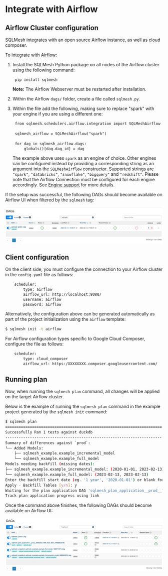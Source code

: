 # Integrate with Airflow

## Airflow Cluster configuration

SQLMesh integrates with an open source Airflow instance, as well as cloud composer.

To integrate with [Airflow](/integrations/airflow):

1. Install the SQLMesh Python package on all nodes of the Airflow cluster using the following command:

        pip install sqlmesh

    **Note:** The Airflow Webserver must be restarted after installation.

2. Within the Airflow `dags/` folder, create a file called `sqlmesh.py`.

3. Within the file add the following, making sure to replace "spark" with your engine if you are using a different one:

        from sqlmesh.schedulers.airflow.integration import SQLMeshAirflow

        sqlmesh_airflow = SQLMeshAirflow("spark")

        for dag in sqlmesh_airflow.dags:
            globals()[dag.dag_id] = dag

    The example above uses `spark` as an engine of choice. Other engines can be configured instead by providing a corresponding string as an argument into the `SQLMeshAirflow` constructor. Supported strings are `"spark"`, `"databricks"`, `"snowflake"`, `"bigquery"` and `"redshift"`. Please note that the Airflow Connection must be configured for each engine accordingly. See [Engine support](/integrations/airflow#engine-support) for more details.

If the setup was successful, the following DAGs should become available on Airflow UI when filtered by the `sqlmesh` tag:

![Airflow UI after successful setup](integrate_airflow//airflow_successful_setup.png)

## Client configuration

On the client side, you must configure the connection to your Airflow cluster in the `config.yaml` file as follows:

        scheduler:
            type: airflow
            airflow_url: http://localhost:8080/
            username: airflow
            password: airflow

Alternatively, the configuration above can be generated automatically as part of the project initialization using the `airflow` template:
```bash
$ sqlmesh init -t airflow
```

For Airflow configuration types specific to Google Cloud Composer, configure the file as follows:

        scheduler:
            type: cloud_composer
            airflow_url: https:/XXXXXXXX.composer.googleusercontent.com/

## Running plan

Now, when running the `sqlmesh plan` command, all changes will be applied on the target Airflow cluster.

Below is the example of running the `sqlmesh plan` command in the example project generated by the `sqlmesh init` command:
```bash
$ sqlmesh plan
======================================================================
Successfully Ran 1 tests against duckdb
----------------------------------------------------------------------
Summary of differences against `prod`:
└── Added Models:
    ├── sqlmesh_example.example_incremental_model
    └── sqlmesh_example.example_full_model
Models needing backfill (missing dates):
├── sqlmesh_example.example_incremental_model: (2020-01-01, 2023-02-13)
└── sqlmesh_example.example_full_model: (2023-02-13, 2023-02-13)
Enter the backfill start date (eg. '1 year', '2020-01-01') or blank for the beginning of history: 2023-02-13
Apply - Backfill Tables [y/n]: y
Waiting for the plan application DAG 'sqlmesh_plan_application__prod__fb88a0c6_16f9_4a3e_93ec_7f8026bc878c' to be provisioned on Airflow
Track plan application progress using link
```

Once the command above finishes, the following DAGs should become available on Airflow UI:

![Airflow UI after successful plan application](integrate_airflow//airflow_successful_plan_apply.png)

